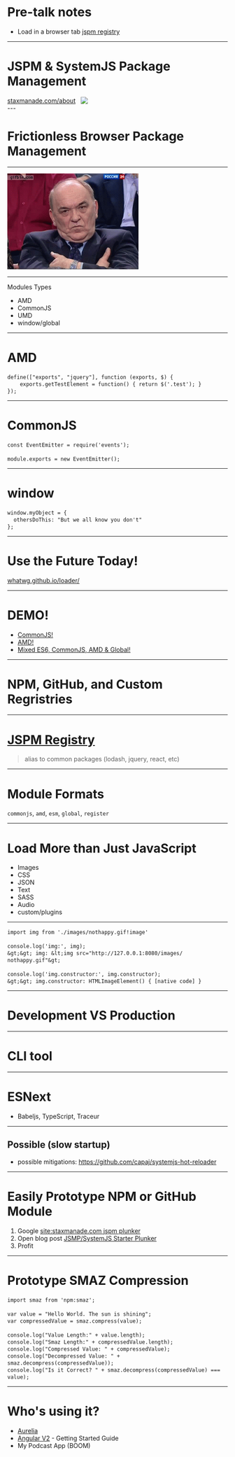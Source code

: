 
# Pre-talk notes

- Load in a browser tab [jspm registry](https://github.com/jspm/registry/blob/master/registry.json)

---


# JSPM & SystemJS Package Management

<div style="display: flex; align-items: center;">
  <a href="http://elegantcode.com/about">staxmanade.com/about</a>
  &nbsp;
  &nbsp;
  <img class='avatar' src='https://s.gravatar.com/avatar/b92a22c70f03a3218b358cfeeb566ac4?s=80'/>
</div>
---

# Frictionless Browser Package Management

---

![](images/nothappy.gif)

---

Modules Types

- AMD
- CommonJS
- UMD
- window/global

---

# AMD

    define(["exports", "jquery"], function (exports, $) {
        exports.getTestElement = function() { return $('.test'); }
    });

---

# CommonJS

```
const EventEmitter = require('events');

module.exports = new EventEmitter();
```

---

# window

```
window.myObject = {
  othersDoThis: "But we all know you don't"
};
```

---

# Use the Future Today!

[whatwg.github.io/loader/](https://whatwg.github.io/loader/)

---

# DEMO!

- [CommonJS!](demo-commonjs)
- [AMD!](demo-amd)
- [Mixed ES6, CommonJS, AMD & Global!](demo-commonjs-amd-global)

---

# NPM, GitHub, and Custom Regristries

---

# [JSPM Registry](https://github.com/jspm/registry/blob/master/registry.json)

> alias to common packages (lodash, jquery, react, etc)

---

# Module Formats

`commonjs`, `amd`, `esm`, `global`, `register`

---

# Load More than Just JavaScript

  - Images
  - CSS
  - JSON
  - Text
  - SASS
  - Audio
  - custom/plugins

---

```
import img from './images/nothappy.gif!image'

console.log('img:', img);
&gt;&gt; img: &lt;img src=​"http:​/​/​127.0.0.1:​8080/​images/​nothappy.gif"&gt;

console.log('img.constructor:', img.constructor);
&gt;&gt; img.constructor: HTMLImageElement() { [native code] }
```

---

# Development VS Production

---

# CLI tool

---

# ESNext

- Babeljs, TypeScript, Traceur

---

## Possible (slow startup)

- possible mitigations: https://github.com/capaj/systemjs-hot-reloader

---

# Easily Prototype NPM or GitHub Module

1. Google [site:staxmanade.com jspm plunker](https://www.google.com/search?q=site%3Astaxmanade.com+jspm+plunker)
2. Open blog post [JSMP/SystemJS Starter Plunker](http://staxmanade.com/2015/09/jsmp-systemjs-starter-plunker/)
3. Profit

---

# Prototype SMAZ Compression

```
import smaz from 'npm:smaz';

var value = "Hello World. The sun is shining";
var compressedValue = smaz.compress(value);

console.log("Value Length:" + value.length);
console.log("Smaz Length:" + compressedValue.length);
console.log("Compressed Value: " + compressedValue);
console.log("Decompressed Value: " + smaz.decompress(compressedValue));
console.log("Is it Correct? " + smaz.decompress(compressedValue) === value);

```

---
# Who's using it?

- [Aurelia](http://aurelia.io/)
- [Angular V2](https://angular.io/) - Getting Started Guide
- My Podcast App (BOOM)
